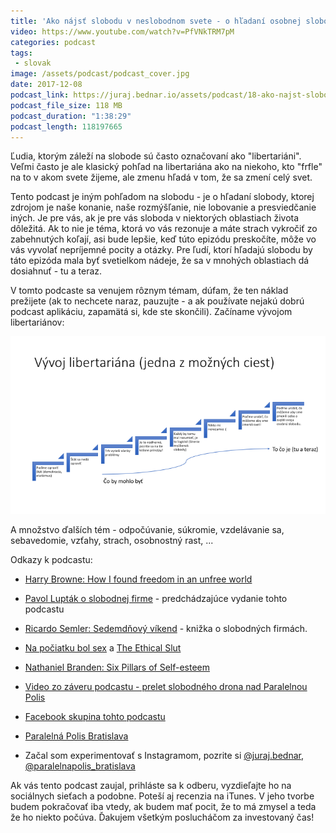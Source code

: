 ```yaml
---
title: 'Ako nájsť slobodu v neslobodnom svete - o hľadaní osobnej slobody bez toho aby sme museli zmeniť celý svet'
video: https://www.youtube.com/watch?v=PfVNkTRM7pM
categories: podcast
tags:
 - slovak
image: /assets/podcast/podcast_cover.jpg
date: 2017-12-08
podcast_link: https://juraj.bednar.io/assets/podcast/18-ako-najst-slobodu.mp3
podcast_file_size: 118 MB
podcast_duration: "1:38:29"
podcast_length: 118197665
---
```


Ľudia, ktorým záleží na slobode sú často označovaní ako "libertariáni".
Veľmi často je ale klasický pohľad na libertariána ako na niekoho, kto "frfle"
na to v akom svete žijeme, ale zmenu hľadá v tom, že sa zmení celý svet.

Tento podcast je iným pohľadom na slobodu - je o hľadaní slobody, ktorej
zdrojom je naše konanie, naše rozmýšľanie, nie lobovanie a presviedčanie
iných. Je pre vás, ak je pre vás sloboda v niektorých oblastiach života
dôležitá. Ak to nie je téma, ktorá vo vás rezonuje a máte strach
vykročiť zo zabehnutých koľají, asi bude lepšie, keď túto epizódu
preskočíte, môže vo vás vyvolať nepríjemné pocity a otázky. Pre ľudí,
ktorí hľadajú slobodu by táto epizóda mala byť svetielkom nádeje, že sa
v mnohých oblastiach dá dosiahnuť - tu a teraz.

<!--more-->

V tomto podcaste sa venujem rôznym témam, dúfam, že ten náklad
prežijete (ak to nechcete naraz, pauzujte - a ak používate
nejakú dobrú podcast aplikáciu, zapamätá si, kde ste
skončili). Začíname vývojom libertariánov:

<img src="/images/posts/2017-12-08-ako-najst-slobodu-v-neslobodnom-svete.png"/>

A množstvo ďalších tém - odpočúvanie, súkromie, vzdelávanie sa,
sebavedomie, vzťahy, strach, osobnostný rast, ... 

Odkazy k podcastu:

 * [Harry Browne: How I found freedom in an unfree world](https://www.amazon.co.uk/How-Found-Freedom-Unfree-World-ebook/dp/B00M20I134/ref=sr_1_2?ie=UTF8&qid=1512753839&sr=8-2&keywords=harry+browne)

 * [Pavol Lupták o slobodnej firme](https://juraj.bednar.io/podcast/2016/11/14/pavol-luptak-voluntaristicka-firma-zdielana-ekonomika-v-bezpecnosti-emailovy-bankrot-a-hedonizmus/) - predchádzajúce vydanie tohto podcastu

 * [Ricardo Semler: Sedemdňový víkend](https://www.martinus.sk/?uItem=150569) - knižka o slobodných firmách.

 * [Na počiatku bol sex](https://www.martinus.sk/?uItem=192391) a [The Ethical Slut](https://www.amazon.co.uk/Ethical-Slut-Third-Practical-Relationships/dp/0399579664/ref=sr_1_1?ie=UTF8&qid=1512758188&sr=8-1&keywords=The+Ethical+Slut)

 * [Nathaniel Branden: Six Pillars of Self-esteem](https://www.amazon.co.uk/Pillars-Self-Esteem-Nathaniel-Branden/dp/0553374397/ref=sr_1_1?s=books&ie=UTF8&qid=1512758261&sr=1-1&keywords=six+pillars+of+self+esteem)

 * [Video zo záveru podcastu - prelet slobodného drona nad Paralelnou
 Polis](https://www.youtube.com/watch?v=tql4LQRs5BU)

 * [Facebook skupina tohto podcastu](https://www.facebook.com/groups/jurajbednarpodcast/)

 * [Paralelná Polis Bratislava](https://paralelnapolis.sk/)

 * Začal som experimentovať s Instagramom, pozrite si [@juraj.bednar](https://www.instagram.com/juraj.bednar/), [@paralelnapolis_bratislava](https://www.instagram.com/paralelnapolis_bratislava/)

Ak vás tento podcast zaujal, prihláste sa k odberu, vyzdieľajte ho na sociálnych sieťach a podobne. Poteší aj recenzia na iTunes. V jeho tvorbe budem pokračovať iba vtedy, ak budem mať pocit, že to má zmysel a teda že ho niekto počúva. Ďakujem všetkým poslucháčom za investovaný čas!

